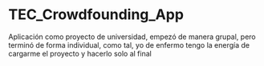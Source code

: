 # TEC_Crowdfounding_App
Aplicación como proyecto de universidad, empezó de manera grupal, pero terminó de forma individual, como tal, yo de enfermo tengo la energía de cargarme el proyecto y hacerlo solo al final
